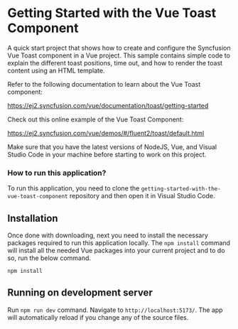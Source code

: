# Getting Started with the Vue Toast Component
 A quick start project that shows how to create and configure the Syncfusion Vue Toast component in a Vue project. This sample contains simple code to explain the different toast positions, time out, and how to render the toast content using an HTML template.
 
Refer to the following documentation to learn about the Vue Toast component:

https://ej2.syncfusion.com/vue/documentation/toast/getting-started

Check out this online example of the Vue Toast Component:

https://ej2.syncfusion.com/vue/demos/#/fluent2/toast/default.html

Make sure that you have the latest versions of NodeJS, Vue, and Visual Studio Code in your machine before starting to work on this project.

### How to run this application?
To run this application, you need to clone the `getting-started-with-the-vue-toast-component` repository and then open it in Visual Studio Code. 

## Installation
Once done with downloading, next you need to install the necessary packages required to run this application locally. The `npm install` command will install all the needed Vue packages into your current project and to do so, run the below command.
```
npm install
```
## Running on development server
Run `npm run dev` command. Navigate to `http://localhost:5173/`. The app will automatically reload if you change any of the source files.

